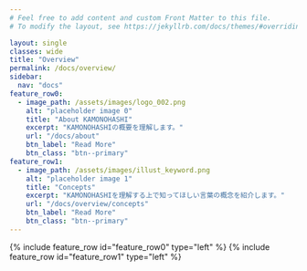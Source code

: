 ```yaml
---
# Feel free to add content and custom Front Matter to this file.
# To modify the layout, see https://jekyllrb.com/docs/themes/#overriding-theme-defaults

layout: single
classes: wide
title: "Overview"
permalink: /docs/overview/
sidebar:
  nav: "docs"
feature_row0:
  - image_path: /assets/images/logo_002.png
    alt: "placeholder image 0"
    title: "About KAMONOHASHI"
    excerpt: "KAMONOHASHIの概要を理解します。"
    url: "/docs/about"
    btn_label: "Read More"
    btn_class: "btn--primary"
feature_row1:
  - image_path: /assets/images/illust_keyword.png
    alt: "placeholder image 1"
    title: "Concepts"
    excerpt: "KAMONOHASHIを理解する上で知ってほしい言葉の概念を紹介します。"
    url: "/docs/overview/concepts"
    btn_label: "Read More"
    btn_class: "btn--primary"
---
```


{% include feature_row id="feature_row0" type="left" %}
{% include feature_row id="feature_row1" type="left" %}